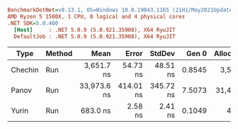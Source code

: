 ``` ini

BenchmarkDotNet=v0.13.1, OS=Windows 10.0.19043.1165 (21H1/May2021Update)
AMD Ryzen 5 1500X, 1 CPU, 8 logical and 4 physical cores
.NET SDK=5.0.400
  [Host]     : .NET 5.0.9 (5.0.921.35908), X64 RyuJIT
  DefaultJob : .NET 5.0.9 (5.0.921.35908), X64 RyuJIT


```
|    Type | Method |        Mean |     Error |    StdDev |  Gen 0 | Allocated |
|-------- |------- |------------:|----------:|----------:|-------:|----------:|
| Chechin |    Run |  3,651.7 ns |  54.73 ns |  48.51 ns | 0.8545 |   3,576 B |
|   Panov |    Run | 33,973.6 ns | 414.01 ns | 345.72 ns | 7.5073 |  31,480 B |
|   Yurin |    Run |    683.0 ns |   2.58 ns |   2.41 ns | 0.1049 |     440 B |
